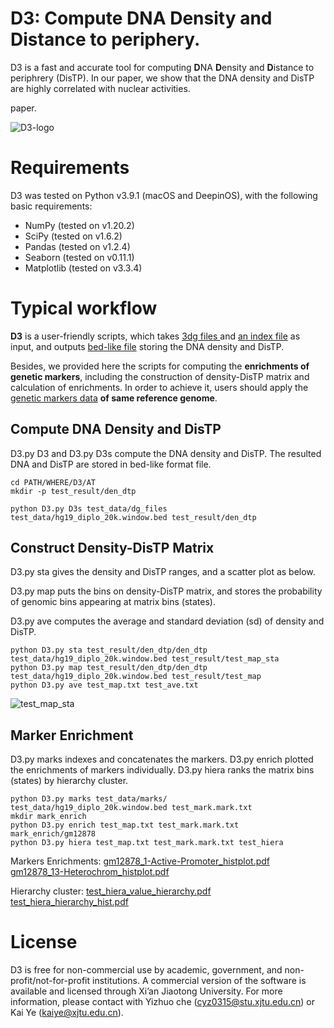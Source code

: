 # D3: Compute DNA Density and Distance to periphery.
D3 is a fast and accurate tool for computing **D**NA **D**ensity and **D**istance to periphrery (DisTP). In our paper, we show that the DNA density and DisTP are highly correlated with nuclear activities. 

paper.

![D3-logo](https://user-images.githubusercontent.com/37327473/133361303-b0526de0-b8d8-429a-a61d-260cd74e2111.png)

# Requirements
D3 was tested on Python v3.9.1 (macOS and DeepinOS), with the following basic requirements:

 * NumPy (tested on v1.20.2)
 * SciPy (tested on v1.6.2)
 * Pandas (tested on v1.2.4)
 * Seaborn (tested on v0.11.1)
 * Matplotlib (tested on v3.3.4)
 
# Typical workflow
**D3** is a user-friendly scripts, which takes [3dg files ](https://github.com/xjtu-omics/D3/wiki/File-Format#3dg-file) and [an index file](https://github.com/xjtu-omics/D3/wiki/File-Format#index-file) as input, and outputs [bed-like file](https://github.com/xjtu-omics/D3/wiki/File-Format#den_dtptxt) storing the DNA density and DisTP. 

Besides, we provided here the scripts for computing the **enrichments of genetic markers**, including the construction of density-DisTP matrix and calculation of enrichments. In order to achieve it, users should apply the [genetic markers data](https://github.com/xjtu-omics/D3/wiki/File-Format#genetic-marker-file) **of same reference genome**.
## Compute DNA Density and DisTP
D3.py D3 and D3.py D3s compute the DNA density and DisTP. The resulted DNA and DisTP are stored in bed-like format file.
  ```
  cd PATH/WHERE/D3/AT
  mkdir -p test_result/den_dtp
  
  python D3.py D3s test_data/dg_files test_data/hg19_diplo_20k.window.bed test_result/den_dtp
  ```
## Construct Density-DisTP Matrix
D3.py sta gives the density and DisTP ranges, and a scatter plot as below.

D3.py map puts the bins on density-DisTP matrix, and stores the probability of genomic bins appearing at matrix bins (states).

D3.py ave computes the average and standard deviation (sd) of density and DisTP.
  ```
  python D3.py sta test_result/den_dtp/den_dtp test_data/hg19_diplo_20k.window.bed test_result/test_map_sta
  python D3.py map test_result/den_dtp/den_dtp test_data/hg19_diplo_20k.window.bed test_result/test_map
  python D3.py ave test_map.txt test_ave.txt
  ```
 ![test_map_sta](https://user-images.githubusercontent.com/37327473/133371032-8a9061b8-c91f-4b9b-a143-a850fcafa32f.png)

## Marker Enrichment
D3.py marks indexes and concatenates the markers.
D3.py enrich plotted the enrichments of markers individually.
D3.py hiera ranks the matrix bins (states) by hierarchy cluster.
```
python D3.py marks test_data/marks/ test_data/hg19_diplo_20k.window.bed test_mark.mark.txt
mkdir mark_enrich
python D3.py enrich test_map.txt test_mark.mark.txt mark_enrich/gm12878
python D3.py hiera test_map.txt test_mark.mark.txt test_hiera
```
Markers Enrichments:
[gm12878_1-Active-Promoter_histplot.pdf](https://github.com/cyz0315/D3/files/7166776/gm12878_1-Active-Promoter_histplot.pdf)
[gm12878_13-Heterochrom_histplot.pdf](https://github.com/cyz0315/D3/files/7166777/gm12878_13-Heterochrom_histplot.pdf)

Hierarchy cluster:
[test_hiera_value_hierarchy.pdf](https://github.com/cyz0315/D3/files/7166779/test_hiera_value_hierarchy.pdf)
[test_hiera_hierarchy_hist.pdf](https://github.com/cyz0315/D3/files/7166780/test_hiera_hierarchy_hist.pdf)


# License
D3 is free for non-commercial use by academic, government, and non-profit/not-for-profit institutions. A commercial version of the software is available and licensed through Xi’an Jiaotong University. For more information, please contact with Yizhuo che (cyz0315@stu.xjtu.edu.cn) or Kai Ye (kaiye@xjtu.edu.cn).

